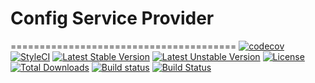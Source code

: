 # Config Service Provider
=======================================
[![codecov](https://codecov.io/gh/speedwork/config/branch/master/graph/badge.svg)](https://codecov.io/gh/speedwork/config)
[![StyleCI](https://styleci.io/repos/37595163/shield)](https://styleci.io/repos/37595163)
[![Latest Stable Version](https://poser.pugx.org/speedwork/config/v/stable)](https://packagist.org/packages/speedwork/config)
[![Latest Unstable Version](https://poser.pugx.org/speedwork/config/v/unstable)](https://packagist.org/packages/speedwork/config)
[![License](https://poser.pugx.org/speedwork/config/license)](https://packagist.org/packages/speedwork/config)
[![Total Downloads](https://poser.pugx.org/speedwork/config/downloads)](https://packagist.org/packages/speedwork/config)
[![Build status](https://ci.appveyor.com/api/projects/status/10aw52t4ga4kek27?svg=true)](https://ci.appveyor.com/project/2stech/config)
[![Build Status](https://travis-ci.org/speedwork/config.svg?branch=master)](https://travis-ci.org/speedwork/config)
